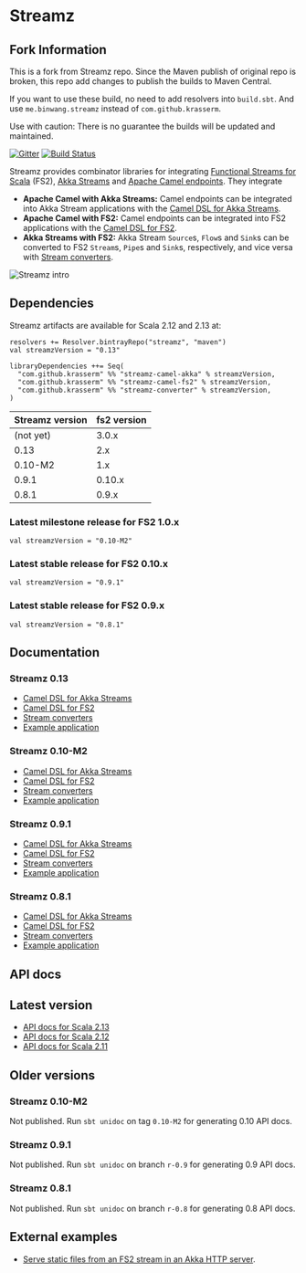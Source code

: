 Streamz
=======

Fork Information
------------------
This is a fork from Streamz repo. Since the Maven publish of original repo is broken, this repo add changes to publish the builds to Maven Central.

If you want to use these build, no need to add resolvers into `build.sbt`. And use `me.binwang.streamz` instead of `com.github.krasserm`.

Use with caution: There is no guarantee the builds will be updated and maintained.


[![Gitter](https://badges.gitter.im/krasserm/streamz.svg)](https://gitter.im/krasserm/streamz?utm_source=badge&utm_medium=badge&utm_campaign=pr-badge)
[![Build Status](https://travis-ci.org/krasserm/streamz.svg?branch=master)](https://travis-ci.org/krasserm/streamz)

Streamz provides combinator libraries for integrating [Functional Streams for Scala](https://github.com/functional-streams-for-scala/fs2) (FS2), [Akka Streams](http://doc.akka.io/docs/akka/2.4/scala/stream/index.html) and [Apache Camel endpoints](http://camel.apache.org/components.html). They integrate

- **Apache Camel with Akka Streams:** Camel endpoints can be integrated into Akka Stream applications with the [Camel DSL for Akka Streams](streamz-camel-akka/README.md).
- **Apache Camel with FS2:** Camel endpoints can be integrated into FS2 applications with the [Camel DSL for FS2](streamz-camel-fs2/README.md).
- **Akka Streams with FS2:** Akka Stream `Source`s, `Flow`s and `Sink`s can be converted to FS2 `Stream`s, `Pipe`s and `Sink`s, respectively, and vice versa with [Stream converters](streamz-converter/README.md).

![Streamz intro](images/streamz-intro.png)

Dependencies
------------

Streamz artifacts are available for Scala 2.12 and 2.13 at:

    resolvers += Resolver.bintrayRepo("streamz", "maven")
    val streamzVersion = "0.13"

    libraryDependencies ++= Seq(
      "com.github.krasserm" %% "streamz-camel-akka" % streamzVersion,
      "com.github.krasserm" %% "streamz-camel-fs2" % streamzVersion,
      "com.github.krasserm" %% "streamz-converter" % streamzVersion,
    )

| Streamz version | fs2 version |
| --- | --- |
| (not yet) | 3.0.x |
| 0.13 | 2.x |
| 0.10-M2 | 1.x |
| 0.9.1 | 0.10.x |
| 0.8.1 | 0.9.x |

### Latest milestone release for FS2 1.0.x

    val streamzVersion = "0.10-M2"

### Latest stable release for FS2 0.10.x

    val streamzVersion = "0.9.1"

### Latest stable release for FS2 0.9.x

    val streamzVersion = "0.8.1"

Documentation
-------------

### Streamz 0.13

- [Camel DSL for Akka Streams](streamz-camel-akka/README.md)
- [Camel DSL for FS2](streamz-camel-fs2/README.md)
- [Stream converters](streamz-converter/README.md)
- [Example application](streamz-examples/README.md)

### Streamz 0.10-M2

- [Camel DSL for Akka Streams](https://github.com/krasserm/streamz/blob/v-0.10-M2/streamz-camel-akka/README.md)
- [Camel DSL for FS2](https://github.com/krasserm/streamz/blob/v-0.10-M2/streamz-camel-fs2/README.md)
- [Stream converters](https://github.com/krasserm/streamz/blob/v-0.10-M2/streamz-converter/README.md)
- [Example application](https://github.com/krasserm/streamz/blob/v-0.10-M2/streamz-examples/README.md)

### Streamz 0.9.1

- [Camel DSL for Akka Streams](https://github.com/krasserm/streamz/blob/v-0.9.1/streamz-camel-akka/README.md)
- [Camel DSL for FS2](https://github.com/krasserm/streamz/blob/v-0.9.1/streamz-camel-fs2/README.md)
- [Stream converters](https://github.com/krasserm/streamz/blob/v-0.9.1/streamz-converter/README.md)
- [Example application](https://github.com/krasserm/streamz/blob/v-0.9.1/streamz-examples/README.md)

### Streamz 0.8.1

- [Camel DSL for Akka Streams](https://github.com/krasserm/streamz/blob/v-0.8.1/streamz-camel-akka/README.md)
- [Camel DSL for FS2](https://github.com/krasserm/streamz/blob/v-0.8.1/streamz-camel-fs2/README.md)
- [Stream converters](https://github.com/krasserm/streamz/blob/v-0.8.1/streamz-converter/README.md)
- [Example application](https://github.com/krasserm/streamz/blob/v-0.8.1/streamz-examples/README.md)

API docs
--------

## Latest version
- [API docs for Scala 2.13](http://krasserm.github.io/streamz/scala-2.13/unidoc/index.html)
- [API docs for Scala 2.12](http://krasserm.github.io/streamz/scala-2.12/unidoc/index.html)
- [API docs for Scala 2.11](http://krasserm.github.io/streamz/scala-2.11/unidoc/index.html)

## Older versions

### Streamz 0.10-M2

Not published. Run `sbt unidoc` on tag `0.10-M2` for generating 0.10 API docs.

### Streamz 0.9.1

Not published. Run `sbt unidoc` on branch `r-0.9` for generating 0.9 API docs.

### Streamz 0.8.1

Not published. Run `sbt unidoc` on branch `r-0.8` for generating 0.8 API docs.

External examples
-----------------

- [Serve static files from an FS2 stream in an Akka HTTP server](https://gist.github.com/bmc/2db513245a4d7213ba7aba4f67723d12).
